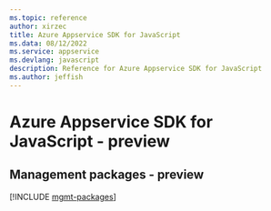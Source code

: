 ```yaml
---
ms.topic: reference
author: xirzec
title: Azure Appservice SDK for JavaScript
ms.data: 08/12/2022
ms.service: appservice
ms.devlang: javascript
description: Reference for Azure Appservice SDK for JavaScript
ms.author: jeffish
---
```

# Azure Appservice SDK for JavaScript - preview

## Management packages - preview
[!INCLUDE [mgmt-packages](appservice-mgmt-index.md)]

